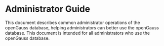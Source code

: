 # Administrator Guide

This document describes common administrator operations of the openGauss database, helping administrators can better use the openGauss database. This document is intended for all administrators who use the openGauss database. 
